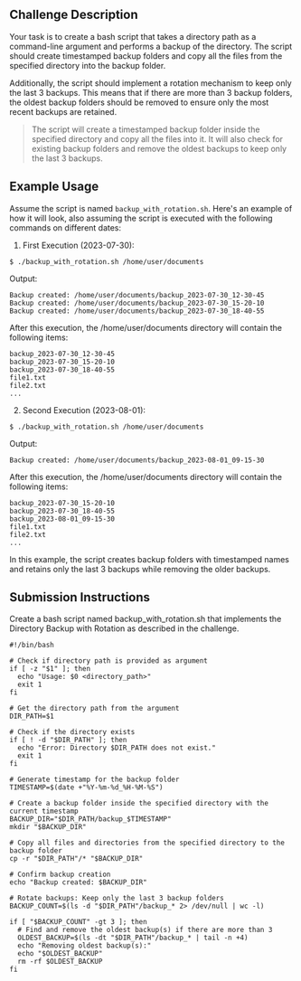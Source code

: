 ## Challenge Description

Your task is to create a bash script that takes a directory path as a command-line argument and performs a backup of the directory. The script should create timestamped backup folders and copy all the files from the specified directory into the backup folder.

Additionally, the script should implement a rotation mechanism to keep only the last 3 backups. This means that if there are more than 3 backup folders, the oldest backup folders should be removed to ensure only the most recent backups are retained.

> The script will create a timestamped backup folder inside the specified directory and copy all the files into it. It will also check for existing backup folders and remove the oldest backups to keep only the last 3 backups.

## Example Usage

Assume the script is named `backup_with_rotation.sh`. Here's an example of how it will look,
also assuming the script is executed with the following commands on different dates:

1. First Execution (2023-07-30):

```
$ ./backup_with_rotation.sh /home/user/documents
```

Output:

```
Backup created: /home/user/documents/backup_2023-07-30_12-30-45
Backup created: /home/user/documents/backup_2023-07-30_15-20-10
Backup created: /home/user/documents/backup_2023-07-30_18-40-55
```

After this execution, the /home/user/documents directory will contain the following items:

```
backup_2023-07-30_12-30-45
backup_2023-07-30_15-20-10
backup_2023-07-30_18-40-55
file1.txt
file2.txt
...
```

2. Second Execution (2023-08-01):

```
$ ./backup_with_rotation.sh /home/user/documents
```

Output:

```
Backup created: /home/user/documents/backup_2023-08-01_09-15-30
```

After this execution, the /home/user/documents directory will contain the following items:

```
backup_2023-07-30_15-20-10
backup_2023-07-30_18-40-55
backup_2023-08-01_09-15-30
file1.txt
file2.txt
...
```

In this example, the script creates backup folders with timestamped names and retains only the last 3 backups while removing the older backups.

## Submission Instructions

Create a bash script named backup_with_rotation.sh that implements the Directory Backup with Rotation as described in the challenge.
```
#!/bin/bash

# Check if directory path is provided as argument
if [ -z "$1" ]; then
  echo "Usage: $0 <directory_path>"
  exit 1
fi

# Get the directory path from the argument
DIR_PATH=$1

# Check if the directory exists
if [ ! -d "$DIR_PATH" ]; then
  echo "Error: Directory $DIR_PATH does not exist."
  exit 1
fi

# Generate timestamp for the backup folder
TIMESTAMP=$(date +"%Y-%m-%d_%H-%M-%S")

# Create a backup folder inside the specified directory with the current timestamp
BACKUP_DIR="$DIR_PATH/backup_$TIMESTAMP"
mkdir "$BACKUP_DIR"

# Copy all files and directories from the specified directory to the backup folder
cp -r "$DIR_PATH"/* "$BACKUP_DIR"

# Confirm backup creation
echo "Backup created: $BACKUP_DIR"

# Rotate backups: Keep only the last 3 backup folders
BACKUP_COUNT=$(ls -d "$DIR_PATH"/backup_* 2> /dev/null | wc -l)

if [ "$BACKUP_COUNT" -gt 3 ]; then
  # Find and remove the oldest backup(s) if there are more than 3
  OLDEST_BACKUP=$(ls -dt "$DIR_PATH"/backup_* | tail -n +4)
  echo "Removing oldest backup(s):"
  echo "$OLDEST_BACKUP"
  rm -rf $OLDEST_BACKUP
fi
```
